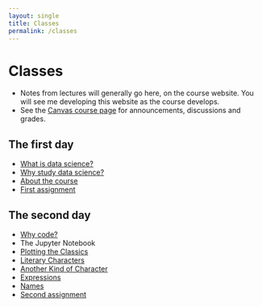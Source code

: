 ```yaml
---
layout: single
title: Classes
permalink: /classes
---
```


# Classes

* Notes from lectures will generally go here, on the course website.  You will
  see me developing this website as the course develops.
* See the [Canvas course page](https://canvas.bham.ac.uk/courses/35188) for
  announcements, discussions and grades.

## The first day

* [What is data science?](what)
* [Why study data science?](why)
* [About the course](course)
* [First assignment](assignment_1)

## The second day

* [Why code?](chapters/02/to_code)
* The Jupyter Notebook
* [Plotting the Classics](chapters/01/Plotting_the_Classics)
* [Literary Characters](chapters/01/Literary_Characters)
* [Another Kind of Character](chapters/01/Another_Kind_Of_Character)
* [Expressions](chapters/02/Expressions)
* [Names](chapters/02/Names)
* [Second assignment](assignment_2)
